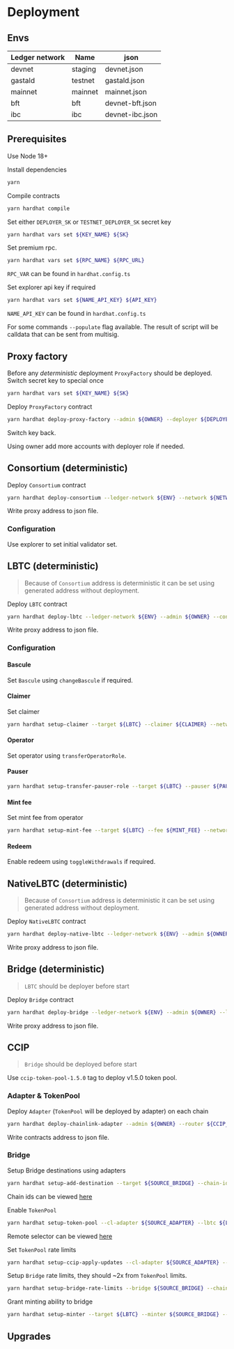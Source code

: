 # Deployment

## Envs
| Ledger network | Name    | json            |
|----------------|---------|-----------------|
| devnet         | staging | devnet.json     |
| gastald        | testnet | gastald.json    |
| mainnet        | mainnet | mainnet.json    |
| bft            | bft     | devnet-bft.json |
| ibc            | ibc     | devnet-ibc.json |

## Prerequisites
Use Node 18+

Install dependencies
```bash
yarn
```
Compile contracts
```bash
yarn hardhat compile
```
Set either `DEPLOYER_SK` or `TESTNET_DEPLOYER_SK` secret key
```bash
yarn hardhat vars set ${KEY_NAME} ${SK}
```

Set premium rpc.
```bash
yarn hardhat vars set ${RPC_NAME} ${RPC_URL}
```
`RPC_VAR` can be found in `hardhat.config.ts`

Set explorer api key if required
```bash
yarn hardhat vars set ${NAME_API_KEY} ${API_KEY}
```
`NAME_API_KEY` can be found in `hardhat.config.ts`

For some commands `--populate` flag available.
The result of script will be calldata that can be sent from multisig.

## Proxy factory
Before any *deterministic* deployment `ProxyFactory` should be deployed.
Switch secret key to special once
```bash
yarn hardhat vars set ${KEY_NAME} ${SK}
```

Deploy `ProxyFactory` contract
```bash
yarn hardhat deploy-proxy-factory --admin ${OWNER} --deployer ${DEPLOYER} --network ${NETWORK}
```

Switch key back.

Using owner add more accounts with deployer role if needed.

## Consortium (deterministic)
Deploy `Consortium` contract
```bash
yarn hardhat deploy-consortium --ledger-network ${ENV} --network ${NETWORK}
```
Write proxy address to json file.

### Configuration

Use explorer to set initial validator set.

## LBTC (deterministic)
> Because of `Consortium` address is deterministic it can be set using generated address without deployment.

Deploy `LBTC` contract
```bash
yarn hardhat deploy-lbtc --ledger-network ${ENV} --admin ${OWNER} --consortium ${CONSORTIUM} --burn-commission ${BURN_COMMISSION} --network ${NETWORK} --treasury ${OWNER}
```
Write proxy address to json file.

### Configuration

#### Bascule
Set `Bascule` using `changeBascule` if required.

#### Claimer
Set claimer
```bash
yarn hardhat setup-claimer --target ${LBTC} --claimer ${CLAIMER} --network ${NETWORK}
```

#### Operator
Set operator using `transferOperatorRole`.

#### Pauser
```bash
yarn hardhat setup-transfer-pauser-role --target ${LBTC} --pauser ${PAUSER} --network ${NETWORK}
```

#### Mint fee
Set mint fee from operator
```bash
yarn hardhat setup-mint-fee --target ${LBTC} --fee ${MINT_FEE} --network ${NETWORK}
```

#### Redeem
Enable redeem using `toggleWithdrawals` if required.

## NativeLBTC (deterministic)
> Because of `Consortium` address is deterministic it can be set using generated address without deployment.

Deploy `NativeLBTC` contract
```bash
yarn hardhat deploy-native-lbtc --ledger-network ${ENV} --admin ${OWNER} --consortium ${CONSORTIUM} --burn-commission ${BURN_COMMISSION} --network ${NETWORK} --treasury ${OWNER}
```
Write proxy address to json file.

## Bridge (deterministic)
> `LBTC` should be deployer before start

Deploy `Bridge` contract
```bash
yarn hardhat deploy-bridge --ledger-network ${ENV} --admin ${OWNER} --lbtc ${LBTC} --treasury ${OWNER} --network ${NETWORK}
```
Write proxy address to json file.

## CCIP
> `Bridge` should be deployed before start

Use `ccip-token-pool-1.5.0` tag to deploy v1.5.0 token pool.

### Adapter & TokenPool
Deploy `Adapter` (`TokenPool` will be deployed by adapter) on each chain
```bash
yarn hardhat deploy-chainlink-adapter --admin ${OWNER} --router ${CCIP_ROUTER} --bridge ${BRIDGE} --rmn ${CCIP_RMN} --network ${NETWORK}
```
Write contracts address to json file.

### Bridge

Setup Bridge destinations using adapters
```bash
yarn hardhat setup-add-destination --target ${SOURCE_BRIDGE} --chain-id ${TO_CHAIN_ID} --contract ${DESTINATION_BRIDGE} --rel-commission ${RELATIVE_COMMISSION} --abs-commission ${ABSOLUTE_COMMISSION} --adapter ${SOURCE_ADAPTER} --require-consortium --network ${NETWORK}
```
Chain ids can be viewed [here](https://chainlist.org)

Enable `TokenPool`
```bash
yarn hardhat setup-token-pool --cl-adapter ${SOURCE_ADAPTER} --lbtc ${LBTC} --remote-selector ${DESTINATION_CCIP_SELECTOR} --chain ${DESTINATION_CHAIN_ID} --remote-pool ${DESTINATION_TOKEN_POOL} --network ${NETWORK} 
```
Remote selector can be viewed [here](https://docs.chain.link/ccip/directory/mainnet)

Set `TokenPool` rate limits
```bash
yarn hardhat setup-ccip-apply-updates --cl-adapter ${SOURCE_ADAPTER} --remote-selector ${DESTINATION_CCIP_SELECTOR} --inbound-limit-rate ${INBOUND_REFILL_PER_SECOND} --inbound-limit-cap ${INBOUND_BUCKET_LIMIT} --outbound-limit-rate ${OUTBOUND_REFILL_PER_SECOND} --outbound-limit-cap ${OUTBOUND_BUCKET_LIMIT} --network ${NETWORK} 
```

Setup `Bridge` rate limits, they should ~2x from `TokenPool` limits.
```bash
yarn hardhat setup-bridge-rate-limits --bridge ${SOURCE_BRIDGE} --chain-id ${TO_CHAIN_ID} --network ${NETWORK} --window ${WINDOW_SECONDS} --limit ${WINDOW_LIMIT} [--populate]
```

Grant minting ability to bridge
```bash
yarn hardhat setup-minter --target ${LBTC} --minter ${SOURCE_BRIDGE} --network ${NETWORK}
```

## Upgrades


